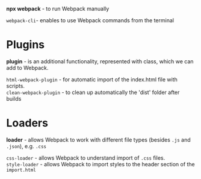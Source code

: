 **npx webpack** - to run Webpack manually<br/>

`webpack-cli`- enables to use Webpack commands from the terminal

# Plugins

**plugin** - is an additional functionality, represented with class, which we can add to Webpack.

`html-webpack-plugin` - for automatic import of the index.html file with scripts.</br>
`clean-webpack-plugin` - to clean up automatically the 'dist' folder after builds

# Loaders

__loader__ - allows Webpack to work with different file types (besides `.js` and `.json`), e.g. `.css`

`css-loader` - allows Webpack to understand import of `.css` files.<br/>
`style-loader` - allows Webpack to import styles to the header section of the `import.html`
